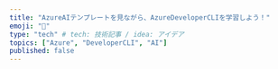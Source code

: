 ```yaml
---
title: "AzureAIテンプレートを見ながら、AzureDeveloperCLIを学習しよう！"
emoji: "🦔"
type: "tech" # tech: 技術記事 / idea: アイデア
topics: ["Azure", "DeveloperCLI", "AI"]
published: false
---
```


